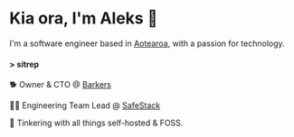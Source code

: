 # Kia ora, I'm Aleks 🤙

I'm a software engineer based in [Aotearoa](https://en.wikipedia.org/wiki/Aotearoa), with a passion for technology.

#### **> sitrep**

🐕 Owner & CTO @ [Barkers](https://barkers.software)

👨‍💻 Engineering Team Lead @ [SafeStack](https://safestack.io)

🥼 Tinkering with all things self-hosted & FOSS.
